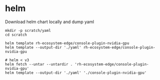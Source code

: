# helm

Download helm chart locally and dump yaml

```
mkdir -p scratch/yaml
cd scratch

helm template rh-ecosystem-edge/console-plugin-nvidia-gpu
helm template --output-dir './yaml' rh-ecosystem-edge/console-plugin-nvidia-gpu

# helm < v3
helm fetch --untar --untardir . 'rh-ecosystem-edge/console-plugin-nvidia-gpu' 
helm template --output-dir './yaml' './console-plugin-nvidia-gpu'
```
